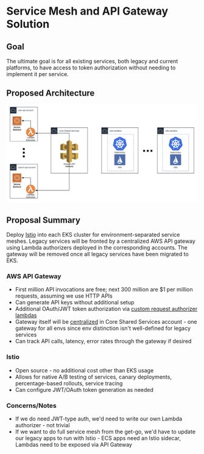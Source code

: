 # Service Mesh and API Gateway Solution

## Goal

The ultimate goal is for all existing services, both legacy and current platforms, to have access to token authorization without needing to implement it per service. 

## Proposed Architecture

<img src="/images/gateway-servicemesh.png">

## Proposal Summary

Deploy [Istio](https://istio.io/latest/docs/concepts/what-is-istio/) into each EKS cluster for environment-separated service meshes. Legacy services will be fronted by a centralized AWS API gateway using Lambda authorizers deployed in the corresponding accounts. The gateway will be removed once all legacy services have been migrated to EKS.

### AWS API Gateway
* First million API invocations are free; next 300 million are $1 per million requests, assuming we use HTTP APIs
* Can generate API keys without additional setup
* Additional OAuth/JWT token authorization via [custom request authorizer lambdas](https://aws.amazon.com/jp/blogs/compute/introducing-custom-authorizers-in-amazon-api-gateway/)
* Gateway itself will be [centralized](https://docs.aws.amazon.com/apigateway/latest/developerguide/apigateway-lambda-authorizer-cross-account-lambda-authorizer.html) in Core Shared Services account - one gateway for all envs since env distinction isn't well-defined for legacy services 
* Can track API calls, latency, error rates through the gateway if desired

### Istio
* Open source - no additional cost other than EKS usage
* Allows for native A/B testing of services, canary deployments, percentage-based rollouts, service tracing
* Can configure JWT/OAuth token generation as needed

### Concerns/Notes
* If we do need JWT-type auth, we'd need to write our own Lambda authorizer - not trivial
* If we want to do full service mesh from the get-go, we'd have to update our legacy apps to run with Istio - ECS apps need an Istio sidecar, Lambdas need to be exposed via API Gateway